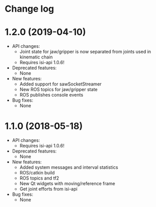Change log
==========

1.2.0 (2019-04-10)
==================

* API changes:
  * Joint state for jaw/gripper is now separated from joints used in kinematic chain
  * Requires isi-api 1.0.6!
* Deprecated features:
  * None
* New features:
  * Added support for sawSocketStreamer
  * New ROS topics for jaw/gripper state
  * ROS publishes console events
* Bug fixes:
  * None

1.1.0 (2018-05-18)
==================

* API changes:
  * Requires isi-api 1.0.6!
* Deprecated features:
  * None
* New features:
  * Added system messages and interval statistics
  * ROS/catkin build
  * ROS topics and tf2
  * New Qt widgets with moving/reference frame
  * Get joint efforts from isi-api
* Bug fixes:
  * None
